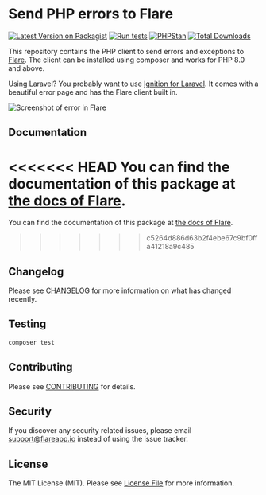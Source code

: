 # Send PHP errors to Flare

[![Latest Version on Packagist](https://img.shields.io/packagist/v/spatie/flare-client-php.svg?style=flat-square)](https://packagist.org/packages/spatie/flare-client-php)
[![Run tests](https://github.com/spatie/flare-client-php/actions/workflows/run-tests.yml/badge.svg)](https://github.com/spatie/flare-client-php/actions/workflows/run-tests.yml)
[![PHPStan](https://github.com/spatie/flare-client-php/actions/workflows/phpstan.yml/badge.svg)](https://github.com/spatie/flare-client-php/actions/workflows/phpstan.yml)
[![Total Downloads](https://img.shields.io/packagist/dt/spatie/flare-client-php.svg?style=flat-square)](https://packagist.org/packages/spatie/flare-client-php)

This repository contains the PHP client to send errors and exceptions to [Flare](https://flareapp.io). The client can be installed using composer and works for PHP 8.0 and above.

Using Laravel? You probably want to use [Ignition for Laravel](https://github.com/spatie/laravel-ignition). It comes with a beautiful error page and has the Flare client built in.

![Screenshot of error in Flare](https://facade.github.io/flare-client-php/screenshot.png)

## Documentation

<<<<<<< HEAD
You can find the documentation of this package at [the docs of Flare](https://flareapp.io/docs/flare/general/welcome-to-flare).
=======
You can find the documentation of this package at [the docs of Flare](https://flareapp.io/docs/general/projects).
>>>>>>> c5264d886d63b2f4ebe67c9bf0ffa41218a9c485

## Changelog

Please see [CHANGELOG](CHANGELOG.md) for more information on what has changed recently.

## Testing

``` bash
composer test
```

## Contributing

Please see [CONTRIBUTING](https://github.com/spatie/.github/blob/main/CONTRIBUTING.md) for details.

## Security

If you discover any security related issues, please email support@flareapp.io instead of using the issue tracker.

## License

The MIT License (MIT). Please see [License File](LICENSE.md) for more information.


